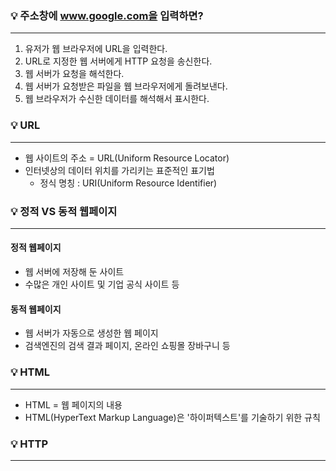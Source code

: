 ### 💡 주소창에 www.google.com을 입력하면?
---
1. 유저가 웹 브라우저에 URL을 입력한다.
2. URL로 지정한 웹 서버에게 HTTP 요청을 송신한다.
3. 웹 서버가 요청을 해석한다.
4. 웹 서버가 요청받은 파일을 웹 브라우저에게 돌려보낸다.
5. 웹 브라우저가 수신한 데이터를 해석해서 표시한다.

### 💡 URL
---
- 웹 사이트의 주소 = URL(Uniform Resource Locator)
- 인터넷상의 데이터 위치를 가리키는 표준적인 표기법
  - 정식 명칭 : URI(Uniform Resource Identifier)

### 💡 정적 VS 동적 웹페이지
---
#### 정적 웹페이지
- 웹 서버에 저장해 둔 사이트
- 수많은 개인 사이트 및 기업 공식 사이트 등
#### 동적 웹페이지
- 웹 서버가 자동으로 생성한 웹 페이지
- 검색엔진의 검색 결과  페이지, 온라인 쇼핑몰 장바구니 등

### 💡 HTML
---
- HTML = 웹 페이지의 내용
- HTML(HyperText Markup Language)은 '하이퍼텍스트'를 기술하기 위한 규칙

### 💡 HTTP
---
